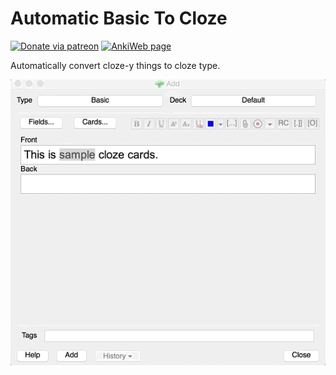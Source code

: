 # Automatic Basic To Cloze

[![Donate via patreon](https://img.shields.io/badge/patreon-donate-green.svg)](https://www.patreon.com/trgk)
[![AnkiWeb page](https://img.shields.io/badge/AnkiWeb-addon-blue.svg)](https://ankiweb.net/shared/info/2105427255)

Automatically convert cloze-y things to cloze type.

![Example image](bas2cloz.gif)
